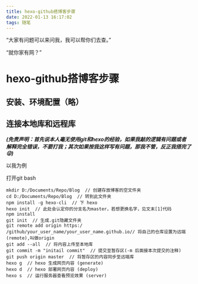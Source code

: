 ```yaml
---
title: hexo-github搭博客步骤
date: 2022-01-13 16:17:02
tags: 随笔
---
```


“大家有问题可以来问我，我可以帮你们去查。”

“就你家有网？”

<!--more-->


# hexo-github搭博客步骤
## 安装、环境配置（略）
## 连接本地库和远程库
_**(免责声明：首先说本人毫无使用git和hexo的经验，如果我敲的逻辑有问题或者解释完全错误，不要打我；其次如果按我这样写有问题，那我不管，反正我搭完了:stuck_out_tongue_winking_eye:)**_

以我为例

打开git bash
```
mkdir D:/Documents/Repo/Blog  // 创建存放博客的空文件夹
cd D:/Documents/Repo/Blog  // 转到此文件夹
npm install -g hexo-cli  // 下 hexo
hexo init  // 此处会认定你的分支名为master，若想更换名字，见文末[1]代码
npm install
git init  // 生成.git隐藏文件夹
git remote add origin https:/ /github/your_user_name/your_user_name.github.io// 将自己的仓库设置为远端(remote),叫做origin
git add --all  // 将内容上传至本地库
git commit -m "initail commit"  // 提交至暂存区(-m 后面接本次提交的注释)
git push origin master  // 将暂存区的内容同步至远端库
hexo g  // hexo 生成网页内容 (generate)
hexo d  // hexo 部署网页内容 (deploy)
hexo s  // 运行服务器查看预览效果 (server)
```
